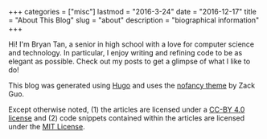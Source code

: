 +++
categories = ["misc"]
lastmod = "2016-3-24"
date = "2016-12-17"
title = "About This Blog"
slug = "about"
description = "biographical information"
+++

Hi! I'm Bryan Tan, a senior in high school with a love for computer science and
technology. In particular, I enjoy writing and refining code to be as elegant as
possible. Check out my posts to get a glimpse of what I like to do!


This blog was generated using [Hugo](https://gohugo.io/) and uses
the [nofancy theme](https://github.com/gizak/nofancy/) by Zack Guo.

Except otherwise noted, (1) the articles are licensed under
a [CC-BY 4.0 license](https://creativecommons.org/licenses/by/4.0/) and (2) code
snippets contained within the articles are licensed under
the [MIT License](https://opensource.org/licenses/MIT).
